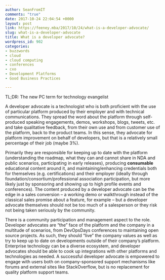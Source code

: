 ```yaml
---
author: SeanFromIT
comments: "true"
date: 2017-10-24 22:04:54 +0000
layout: post
link: https://feeney.mba/2017/10/24/what-is-a-developer-advocate/
slug: what-is-a-developer-advocate
title: What is a developer advocate?
wordpress_id: 902
categories:
- buzzwords
- cloud
- cloud computing
- conferences
- cxo
- Development Platforms
- Good Business Practices

---
```

TL;DR: The new PC term for technology evangelist

A developer advocate is a technologist who is both proficient with the use of particular platform produced by their employer and with technical communications. They spread the word about the platform through self-produced speaking engagements, demos, workshops, blogs, tweets, etc. and take qualitative feedback, from their own use and from customer use of the platform, back to the product teams. In this sense, they advocate for platform improvement on behalf of developers, but that is a relatively small percentage of their job (maybe 3%).

Primarily they are responsible for keeping up to date with the platform (understanding the roadmap, what they can and cannot share in NDA and public scenarios, participating in early releases), producing **consumable** educational content around it, and maintaining/enhancing credentials both for themselves (e.g. certifications) and their employer (ideally through foundation/consortium/professional association participation, but more likely just by sponsoring and showing up to high profile events and conferences). The content produced by a developer advocate can be the edge in a sales conversion – a working demo or walkthrough instead of the classical sales promise about a feature, for example – but a developer advocate themselves should not be too much of a salesperson or they risk not being taken seriously by the community.

There is a community participation and management aspect to the role. Developer advocates are “the” face of the platform and the company in a multitude of scenarios, from DevOpsDays conferences to maintaining open source projects. As such, they should “live” the company values as well as try to keep up to date on developments outside of their company’s platform. Enterprise technology can be a diverse ecosystem, and developer advocates should be able to cook up integrations with other platforms and technologies as needed. A successful developer advocate is empowered to engage with users both on company-sponsored support mechanisms like forums and external sites like StackOverflow, but is no replacement for quality platform support teams.